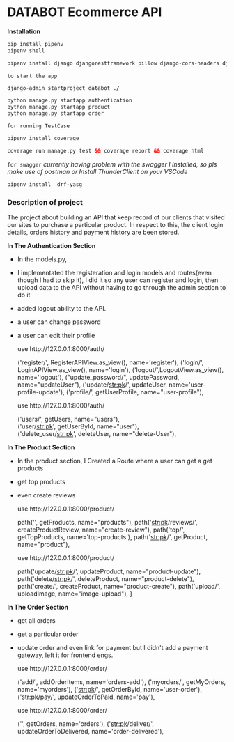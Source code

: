 # DATABOT Ecommerce API

**Installation**
```xml
pip install pipenv
pipenv shell
```

```xml
pipenv install django djangorestframework pillow django-cors-headers djangorestframework-simplejwt
```

`to start the app`
```xml
django-admin startproject databot ./

python manage.py startapp authentication
python manage.py startapp product
python manage.py startapp order
```

`for running TestCase`
```xml
pipenv install coverage 

coverage run manage.py test && coverage report && coverage html
```


`for swagger`
*currently having problem with the swagger I Installed, so pls make use of postman or Install ThunderClient on your VSCode*
```xml
pipenv install  drf-yasg
```

### Description of project
The project about building an API that keep record of our clients that visited our sites to purchase a particular product. 
In respect to this, the client login details, orders history and payment history are been stored.

**In The Authentication Section**
- In the models.py, 
- I implementated the registeration and login models and routes(even though I had to skip it), I did it so any user can register and login, then upload data to the API without having to go through the admin section to do it
- added logout ability to the API.
-  a user can change password 
-  a user can edit their profile

    <!-- for authenticated users -->  use http://127.0.0.1:8000/auth/

    ('register/', RegisterAPIView.as_view(), name='register'),
    ('login/', LoginAPIView.as_view(), name='login'),
    ('logout/',LogoutView.as_view(), name='logout'),
    ("update_password/", updatePassword, name="updateUser"),
    ('update/<str:pk>/', updateUser, name='user-profile-update'),
    ('profile/', getUserProfile, name="user-profile"), 

    <!-- for admin user --> use http://127.0.0.1:8000/auth/

    ('users/', getUsers, name="users"),    
    ('user/<str:pk>', getUserById, name="user"),    
    ('delete_user/<str:pk>', deleteUser, name="delete-User"),    

**In The Product Section**
- In the product section, I Created a Route where a user can get a get products
- get top products
- even create reviews

    <!-- for authenticated user --> use http://127.0.0.1:8000/product/

    path('', getProducts, name="products"),
    path('<str:pk>/reviews/', createProductReview, name="create-review"),
    path('top/', getTopProducts, name='top-products'),
    path('<str:pk>/', getProduct, name="product"),

    <!-- for admin user --> use http://127.0.0.1:8000/product/

    path('update/<str:pk>/', updateProduct, name="product-update"),
    path('delete/<str:pk>/', deleteProduct, name="product-delete"),
    path('create/', createProduct, name="product-create"),
    path('upload/', uploadImage, name="image-upload"),
]

**In The Order Section**
- get all orders
- get a particular order
- update order and even link for payment but I didn't add a payment gateway, left it for frontend engs.

   
    <!-- for authenticated user --> use http://127.0.0.1:8000/order/

    ('add/', addOrderItems, name='orders-add'),
    ('myorders/', getMyOrders, name='myorders'),
    ('<str:pk>/', getOrderById, name='user-order'),
    ('<str:pk>/pay/', updateOrderToPaid, name='pay'),

    <!-- for admin user --> use http://127.0.0.1:8000/order/
    
    ('', getOrders, name='orders'),
    ('<str:pk>/deliver/', updateOrderToDelivered, name='order-delivered'),

    
    


